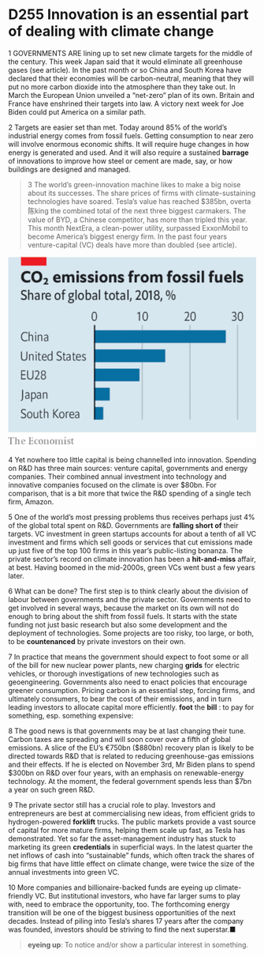 # D255 Innovation is an essential part of dealing with climate change
1 GOVERNMENTS ARE lining up to set new climate targets for the middle of the century. This week Japan said that it would eliminate all greenhouse gases (see article). In the past month or so China and South Korea have declared that their economies will be carbon-neutral, meaning that they will put no more carbon dioxide into the atmosphere than they take out. In March the European Union unveiled a “net-zero” plan of its own. Britain and France have enshrined their targets into law. A victory next week for Joe Biden could put America on a similar path.

2 Targets are easier set than met. Today around 85% of the world’s industrial energy comes from fossil fuels. Getting consumption to near zero will involve enormous economic shifts. It will require huge changes in how energy is generated and used. And it will also require a sustained **barrage** of innovations to improve how steel or cement are made, say, or how buildings are designed and managed.

> 3 The world’s green-innovation machine likes to make a big noise about its successes. The share prices of firms with climate-sustaining technologies have soared. Tesla’s value has reached $385bn, overta陈king the combined total of the next three biggest carmakers. The value of BYD, a Chinese competitor, has more than tripled this year. This month NextEra, a clean-power utility, surpassed ExxonMobil to become America’s biggest energy firm. In the past four years venture-capital (VC) deals have more than doubled (see article).
>

![](./img/boxcntxbDut8mdAevFCmGh7Lsqs.png)

4 Yet nowhere too little capital is being channelled into innovation. Spending on R&D has three main sources: venture capital, governments and energy companies. Their combined annual investment into technology and innovative companies focused on the climate is over $80bn. For comparison, that is a bit more that twice the R&D spending of a single tech firm, Amazon.

5 One of the world’s most pressing problems thus receives perhaps just 4% of the global total spent on R&D. Governments are **falling short of** their targets. VC investment in green startups accounts for about a tenth of all VC investment and firms which sell goods or services that cut emissions made up just five of the top 100 firms in this year’s public-listing bonanza. The private sector’s record on climate innovation has been a **hit-and-miss** affair, at best. Having boomed in the mid-2000s, green VCs went bust a few years later.

6 What can be done? The first step is to think clearly about the division of labour between governments and the private sector. Governments need to get involved in several ways, because the market on its own will not do enough to bring about the shift from fossil fuels. It starts with the state funding not just basic research but also some development and the deployment of technologies. Some projects are too risky, too large, or both, to be **countenanced** by private investors on their own.

7 In practice that means the government should expect to foot some or all of the bill for new nuclear power plants, new charging **grids** for electric vehicles, or thorough investigations of new technologies such as geoengineering. Governments also need to enact policies that encourage greener consumption. Pricing carbon is an essential step, forcing firms, and ultimately consumers, to bear the cost of their emissions, and in turn leading investors to allocate capital more efficiently.
**foot** the **bill** : to pay for something, esp. something expensive:

8 The good news is that governments may be at last changing their tune. Carbon taxes are spreading and will soon cover over a fifth of global emissions. A slice of the EU’s €750bn ($880bn) recovery plan is likely to be directed towards R&D that is related to reducing greenhouse-gas emissions and their effects. If he is elected on November 3rd, Mr Biden plans to spend $300bn on R&D over four years, with an emphasis on renewable-energy technology. At the moment, the federal government spends less than $7bn a year on such green R&D.

9 The private sector still has a crucial role to play. Investors and entrepreneurs are best at commercialising new ideas, from efficient grids to hydrogen-powered **forklift** trucks. The public markets provide a vast source of capital for more mature firms, helping them scale up fast, as Tesla has demonstrated. Yet so far the asset-management industry has stuck to marketing its green **credentials** in superficial ways. In the latest quarter the net inflows of cash into “sustainable” funds, which often track the shares of big firms that have little effect on climate change, were twice the size of the annual investments into green VC.

10 More companies and billionaire-backed funds are eyeing up climate-friendly VC. But institutional investors, who have far larger sums to play with, need to embrace the opportunity, too. The forthcoming energy transition will be one of the biggest business opportunities of the next decades. Instead of piling into Tesla’s shares 17 years after the company was  founded, investors should be striving to find the next superstar.■

> **eyeing up**: To notice and/or show a particular interest in something.
>

